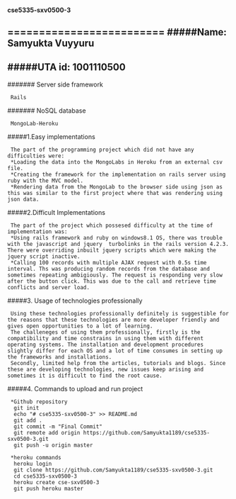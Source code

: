 #### cse5335-sxv0500-3
=========================
#####Name: Samyukta Vuyyuru
----------------------
#####UTA id: 1001110500
---------------------

####### Server side framework

     Rails

####### NoSQL database

     MongoLab-Heroku

#####1.Easy implementations

     The part of the programming project which did not have any difficulties were:
     *Loading the data into the MongoLabs in Heroku from an external csv file.
     *Creating the framework for the implementation on rails server using ruby with the MVC model.
     *Rendering data from the MongoLab to the browser side using json as this was similar to the first project where that was rendering using json data.

#####2.Difficult Implementations

     The part of the project which possesed difficulty at the time of implementation was:
     *Using rails framework and ruby on windows8.1 OS, there was trouble with the javascript and jquery  turbolinks in the rails version 4.2.3. There were overriding inbuilt jquery scripts which were making the jquery script inactive.
     *Calling 100 records with multiple AJAX request with 0.5s time interval. Ths was producing random records from the database and sometimes repeating ambigiously. The request is responding very slow after the button click. This was due to the call and retrieve time conflicts and server load.

#####3. Usage of technologies professionally

     Using these technologies professionally definitely is suggestible for the reasons that these technologies are more developer friendly and gives open opportunities to a lot of learning.
     The challeneges of using them professionally, firstly is the compatibility and time constrains in using them with different operating systems. The installation and development procedures slightly differ for each OS and a lot of time consumes in setting up the frameworks and installations.
     Secondly, limited help from the articles, tutorials and blogs. Since these are developing technologies, new issues keep arising and sometimes it is difficult to find the root cause.
 
#####4. Commands to upload and run project 

     *Github repository
      git init
      echo "# cse5335-sxv0500-3" >> README.md
      git add .
      git commit -m "Final Commit"
      git remote add origin https://github.com/Samyukta1189/cse5335-sxv0500-3.git
      git push -u origin master
     
     *heroku commands
      heroku login
      git clone https://github.com/Samyukta1189/cse5335-sxv0500-3.git
      cd cse5335-sxv0500-3
      heroku create cse-sxv0500-3
      git push heroku master
